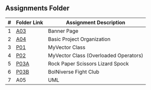 ##  Assignments Folder

|   #   | Folder Link                                                                             | Assignment Description                |
| :---: | --------------------------------------------------------------------------------------- | ------------------------------------- |
|   1   | [A03](https://github.com/dmreyescoy03/2143-OOP-ReyesCoy/tree/main/Assignments/A03)      | Banner Page                           |
|   2   | [A04](https://github.com/dmreyescoy03/2143-OOP-ReyesCoy/tree/main/Assignments/A04)      | Basic Project Organization            |
|   3   | [P01](https://github.com/dmreyescoy03/2143-OOP-ReyesCoy/tree/main/Assignments/05-P01)   | MyVector Class                        |
|   4   | [P02](https://github.com/dmreyescoy03/2143-OOP-ReyesCoy/tree/main/Assignments/06-P02)   | MyVector Class (Overloaded Operators) |
|   5   | [P03A](https://github.com/dmreyescoy03/2143-OOP-ReyesCoy/tree/main/Assignments/07-P03A) | Rock Paper Scissors Lizard Spock      |
|   6   | [P03B](https://github.com/dmreyescoy03/2143-OOP-ReyesCoy/tree/main/Assignments/08-P03B) | BolNiverse Fight Club                 |
|   7   | A05                                                                                     | UML                                   |